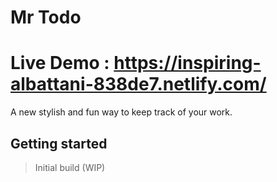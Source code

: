 # Mr Todo
# Live Demo : https://inspiring-albattani-838de7.netlify.com/

A new stylish and fun way to keep track of your work.

## Getting started

> Initial build (WIP)
